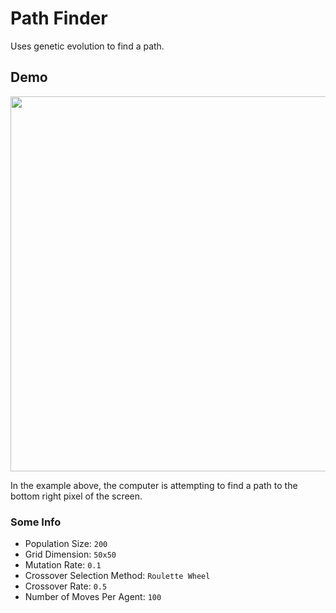 # Path Finder
Uses genetic evolution to find a path.

## Demo

<img src="https://davidbrewster.xyz/path_finder/path_finder.gif" width=600 height=600) />

In the example above, the computer is attempting to find a path to the bottom right pixel of the screen.

### Some Info
  * Population Size: `200`
  * Grid Dimension: `50x50`
  * Mutation Rate: `0.1`
  * Crossover Selection Method: `Roulette Wheel`
  * Crossover Rate: `0.5`
  * Number of Moves Per Agent: `100`
